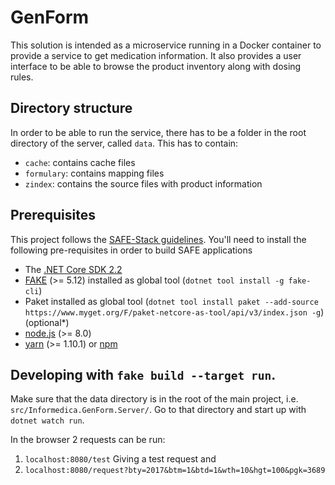 # GenForm
This solution is intended as a microservice running in a Docker container to provide a service 
to get medication information. It also provides a user interface to be able to browse the product
inventory along with dosing rules.


## Directory structure
In order to be able to run the service, there has to be a folder in the root directory of the server,
called `data`. This has to contain:

* `cache`: contains cache files 
* `formulary`: contains mapping files
* `zindex`: contains the source files with product information


## Prerequisites
This project follows the [SAFE-Stack guidelines](https://safe-stack.github.io/).
You'll need to install the following pre-requisites in order to build SAFE applications

* The [.NET Core SDK 2.2](https://www.microsoft.com/net/download/)
* [FAKE](https://fake.build/) (>= 5.12) installed as global tool (`dotnet tool install -g fake-cli`)
* Paket installed as global tool (`dotnet tool install paket --add-source https://www.myget.org/F/paket-netcore-as-tool/api/v3/index.json -g`) (optional*)
* [node.js](https://nodejs.org/) (>= 8.0)
* [yarn](https://yarnpkg.com/) (>= 1.10.1) or [npm](https://www.npmjs.com/) 


## Developing with `fake build --target run`. 
Make sure that the data directory is in the root of the main project, 
i.e. `src/Informedica.GenForm.Server/`. 
Go to that directory and start up with `dotnet watch run`.

In the browser 2 requests can be run:

1. `localhost:8080/test` Giving a test request and
2. `localhost:8080/request?bty=2017&btm=1&btd=1&wth=10&hgt=100&pgk=3689`